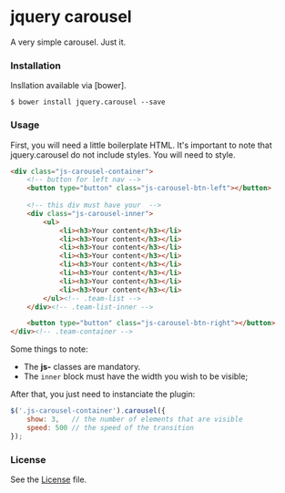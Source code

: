 # jquery carousel

A very simple carousel. Just it.

### Installation

Insllation available via [bower].

```
$ bower install jquery.carousel --save
```

### Usage

First, you will need a little boilerplate HTML. It's important to note that jquery.carousel do not include styles. You will need to style.

```html
<div class="js-carousel-container">
	<!-- button for left nav -->
    <button type="button" class="js-carousel-btn-left"></button>
	
	<!-- this div must have your  -->
    <div class="js-carousel-inner">
        <ul>
            <li><h3>Your content</h3></li>
            <li><h3>Your content</h3></li>
            <li><h3>Your content</h3></li>
            <li><h3>Your content</h3></li>
            <li><h3>Your content</h3></li>
            <li><h3>Your content</h3></li>
            <li><h3>Your content</h3></li>
            <li><h3>Your content</h3></li>
        </ul><!-- .team-list -->
    </div><!-- .team-list-inner -->

    <button type="button" class="js-carousel-btn-right"></button>
</div><!-- .team-container -->
```

Some things to note:

* The **js-** classes are mandatory.
* The `inner` block must have the width you wish to be visible;

After that, you just need to instanciate the plugin:

```js
$('.js-carousel-container').carousel({
    show: 3,   // the number of elements that are visible 
    speed: 500 // the speed of the transition
});
```

### License

See the [License](https://github.com/EscapeWork/laravel-asset-versioning/blob/master/LICENSE) file.